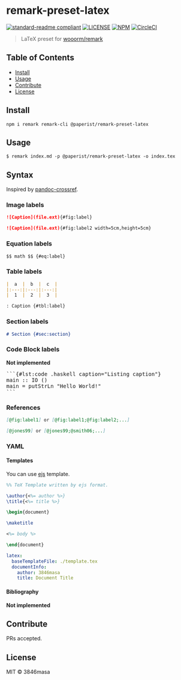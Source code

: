 # remark-preset-latex

[![standard-readme compliant][standard-readme-badge]][standard-readme]
[![LICENSE][license-badge]][license]
[![NPM][npm-badge]][npm]
[![CircleCI][circleci-badge]][circleci]

[npm]: https://www.npmjs.com/package/@paperist/remark-preset-latex
[license]: https://3846masa.mit-license.org
[circleci]: https://circleci.com/gh/Paperist/remark-preset-latex
[standard-readme]: https://github.com/RichardLitt/standard-readme

[npm-badge]: https://img.shields.io/npm/v/@paperist/remark-preset-latex.svg?style=flat-square&logo=data:image/png;base64,iVBORw0KGgoAAAANSUhEUgAAACAAAAAgBAMAAACBVGfHAAAABGdBTUEAALGPC/xhBQAAAAFzUkdCAK7OHOkAAAAbUExURcwAAOeIiP////G7u/ri4tIZGdpFReJsbPC3t075sZwAAAAvSURBVCjPY2CgDWAThIMEsACjEhwIUCZg0dGCIqASwMAxMgXAgSzOwMAOC2TqAwBvzR4JxLaP0gAAAABJRU5ErkJggg==
[license-badge]: https://img.shields.io/badge/license-MIT-blue.svg?style=flat-square&logo=data:image/png;base64,iVBORw0KGgoAAAANSUhEUgAAABAAAAAQBAMAAADt3eJSAAAAIGNIUk0AAHomAACAhAAA%2BgAAAIDoAAB1MAAA6mAAADqYAAAXcJy6UTwAAAAVUExURSBTICJcIiNgIiZoJTuhNyt3Kf///%2BCqxSgAAAAGdFJOUwpclbn%2B4Fj6/H8AAAABYktHRAZhZrh9AAAACXBIWXMAAA3XAAAN1wFCKJt4AAAAB3RJTUUH4AkEEjEV7MDQQwAAAGBJREFUCNc1TUEKgDAMi07vE/Q%2BRD8g%2B4BbvAvi/79iMjDQJm1CC6BbDzRsZI3incIpYeYFhCaYnLiyPYnYkwWZFWoFHrSuttCmmbwXh0eJQYVON4JthZTxCzzAmyb8%2BAAKXBRyN6RyZQAAAABJRU5ErkJggg==
[circleci-badge]: https://img.shields.io/circleci/project/Paperist/remark-preset-latex/master.svg?style=flat-square&logo=data:image/png;base64,iVBORw0KGgoAAAANSUhEUgAAABAAAAAQEAYAAABPYyMiAAAAIGNIUk0AAHomAACAhAAA%2BgAAAIDoAAB1MAAA6mAAADqYAAAXcJy6UTwAAAAGYktHRP///////wlY99wAAAAHdElNRQfgCQQSJS8EYt6kAAAAiklEQVRIx2M41nqs9Xi9WDQh%2BjQQnDnz%2BS5x9KS9xJrLgN/CSXtJs5h0BzHQ1mLCDmEgL4jJpyl0AOG4JTYE4Q6gdqIi1UMM2F1OrE9xBy2xDmGgrs8wHU5nB2CGBNEOQPcBoaigThQA08AgS4QDkA3pXRChe4SBskqHiiUhreoEsmtDyhxEfKIFAG4yoGuqR9fTAAAAAElFTkSuQmCC
[standard-readme-badge]: https://img.shields.io/badge/standard--readme-OK-green.svg?style=flat-square

> LaTeX preset for [wooorm/remark]

[wooorm/remark]: https://github.com/wooorm/remark

## Table of Contents

- [Install](#install)
- [Usage](#usage)
- [Contribute](#contribute)
- [License](#license)

## Install

```
npm i remark remark-cli @paperist/remark-preset-latex
```

## Usage

```
$ remark index.md -p @paperist/remark-preset-latex -o index.tex
```

## Syntax

Inspired by [pandoc-crossref](https://github.com/lierdakil/pandoc-crossref).

### Image labels

```markdown
![Caption](file.ext){#fig:label}

![Caption](file.ext){#fig:label2 width=5cm,height=5cm}
```

### Equation labels

```markdown
$$ math $$ {#eq:label}
```

### Table labels

```markdown
|  a  |  b  |  c  |
|:---:|:---:|:---:|
|  1  |  2  |  3  |

: Caption {#tbl:label}
```

### Section labels

```markdown
# Section {#sec:section}
```

### Code Block labels

**Not implemented**

<pre>
```{#lst:code .haskell caption="Listing caption"}
main :: IO ()
main = putStrLn "Hello World!"
```
</pre>

### References

```markdown
[@fig:label1] or [@fig:label1;@fig:label2;...]
```

```markdown
[@jones99] or [@jones99;@smith06;...]
```

### YAML

#### Templates

You can use [ejs] template.

[ejs]: https://github.com/mde/ejs

```tex
%% TeX Template written by ejs format.

\author{<%= author %>}
\title{<%= title %>}

\begin{document}

\maketitle

<%= body %>

\end{document}
```

```yaml
latex:
  baseTemplateFile: ./template.tex
  documentInfo:
    author: 3846masa
    title: Document Title
```

#### Bibliography

**Not implemented**

## Contribute

PRs accepted.

## License

MIT © 3846masa
